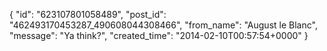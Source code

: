  {
   "id": "623107801058489",
   "post_id": "462493170453287_490608044308466",
   "from_name": "August le Blanc",
   "message": "Ya think?",
   "created_time": "2014-02-10T00:57:54+0000"
 }
